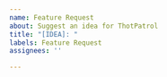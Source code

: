 ```yaml
---
name: Feature Request
about: Suggest an idea for ThotPatrol
title: "[IDEA]: "
labels: Feature Request
assignees: ''

---
```


<!-- A clear and concise description of the idea you'd like to suggest. -->
